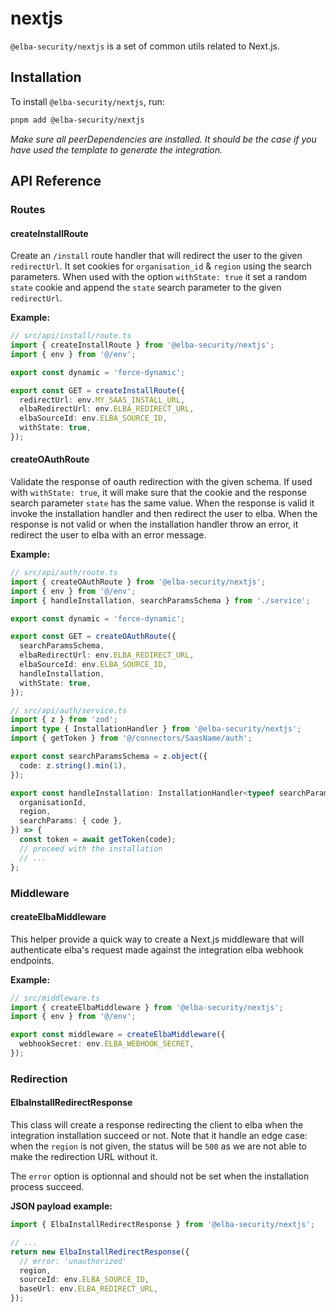 # nextjs

`@elba-security/nextjs` is a set of common utils related to Next.js.

## Installation

To install `@elba-security/nextjs`, run:

```sh
pnpm add @elba-security/nextjs
```

_Make sure all peerDependencies are installed. It should be the case if you have used the template to generate the integration._

## API Reference

### Routes

#### createInstallRoute

Create an `/install` route handler that will redirect the user to the given `redirectUrl`. It set cookies for `organisation_id` & `region` using the search parameters.
When used with the option `withState: true` it set a random `state` cookie and append the `state` search parameter to the given `redirectUrl`.

**Example:**

```ts
// src/api/install/route.ts
import { createInstallRoute } from '@elba-security/nextjs';
import { env } from '@/env';

export const dynamic = 'force-dynamic';

export const GET = createInstallRoute({
  redirectUrl: env.MY_SAAS_INSTALL_URL,
  elbaRedirectUrl: env.ELBA_REDIRECT_URL,
  elbaSourceId: env.ELBA_SOURCE_ID,
  withState: true,
});
```

#### createOAuthRoute

Validate the response of oauth redirection with the given schema. If used with `withState: true`, it will make sure that the cookie and the response search parameter `state` has the same value.
When the response is valid it invoke the installation handler and then redirect the user to elba.
When the response is not valid or when the installation handler throw an error, it redirect the user to elba with an error message.

**Example:**

```ts
// src/api/auth/route.ts
import { createOAuthRoute } from '@elba-security/nextjs';
import { env } from '@/env';
import { handleInstallation, searchParamsSchema } from './service';

export const dynamic = 'force-dynamic';

export const GET = createOAuthRoute({
  searchParamsSchema,
  elbaRedirectUrl: env.ELBA_REDIRECT_URL,
  elbaSourceId: env.ELBA_SOURCE_ID,
  handleInstallation,
  withState: true,
});
```

```ts
// src/api/auth/service.ts
import { z } from 'zod';
import type { InstallationHandler } from '@elba-security/nextjs';
import { getToken } from '@/connectors/SaasName/auth';

export const searchParamsSchema = z.object({
  code: z.string().min(1),
});

export const handleInstallation: InstallationHandler<typeof searchParamsSchema> = async ({
  organisationId,
  region,
  searchParams: { code },
}) => {
  const token = await getToken(code);
  // proceed with the installation
  // ...
};
```

### Middleware

#### createElbaMiddleware

This helper provide a quick way to create a Next.js middleware that will authenticate elba's request made against the integration elba webhook endpoints.

**Example:**

```ts
// src/middleware.ts
import { createElbaMiddleware } from '@elba-security/nextjs';
import { env } from '@/env';

export const middleware = createElbaMiddleware({
  webhookSecret: env.ELBA_WEBHOOK_SECRET,
});
```

### Redirection

#### ElbaInstallRedirectResponse

This class will create a response redirecting the client to elba when the integration installation succeed or not. Note that it handle an edge case: when the `region` is not given, the status will be `500` as we are not able to make the redirection URL without it.

The `error` option is optionnal and should not be set when the installation process succeed.

**JSON payload example:**

```ts
import { ElbaInstallRedirectResponse } from '@elba-security/nextjs';

// ...
return new ElbaInstallRedirectResponse({
  // error: 'unauthorized'
  region,
  sourceId: env.ELBA_SOURCE_ID,
  baseUrl: env.ELBA_REDIRECT_URL,
});
```
